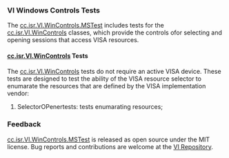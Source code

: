 ### VI Windows Controls Tests

The [cc.isr.VI.WinControls.MSTest] includes tests for the [cc.isr.VI.WinControls] classes, which provide the controls ofor selecting and opening sessions that access VISA resources. 

#### [cc.isr.VI.WinControls] Tests

The [cc.isr.VI.WinControls] tests do not require an active VISA device. These tests are designed to test the ability of the VISA resource selector to enumarate the resources that are defined by the VISA implementation vendor:

1. SelectorOPenertests: tests enumarating resources;

### Feedback

[cc.isr.VI.WinControls.MSTest] is released as open source under the MIT license.
Bug reports and contributions are welcome at the [VI Repository].

[VI Repository]: https://www.github.com/atecoder/ds.vi.ivi
[cc.isr.VI.WinControls.MSTest]: https://github.com/atecoder/dn.vi.ivi/src/ui/win.controls.mstest/
[cc.isr.VI.WinControls]: https://github.com/atecoder/dn.vi.ivi/src/ui/win.controls/
